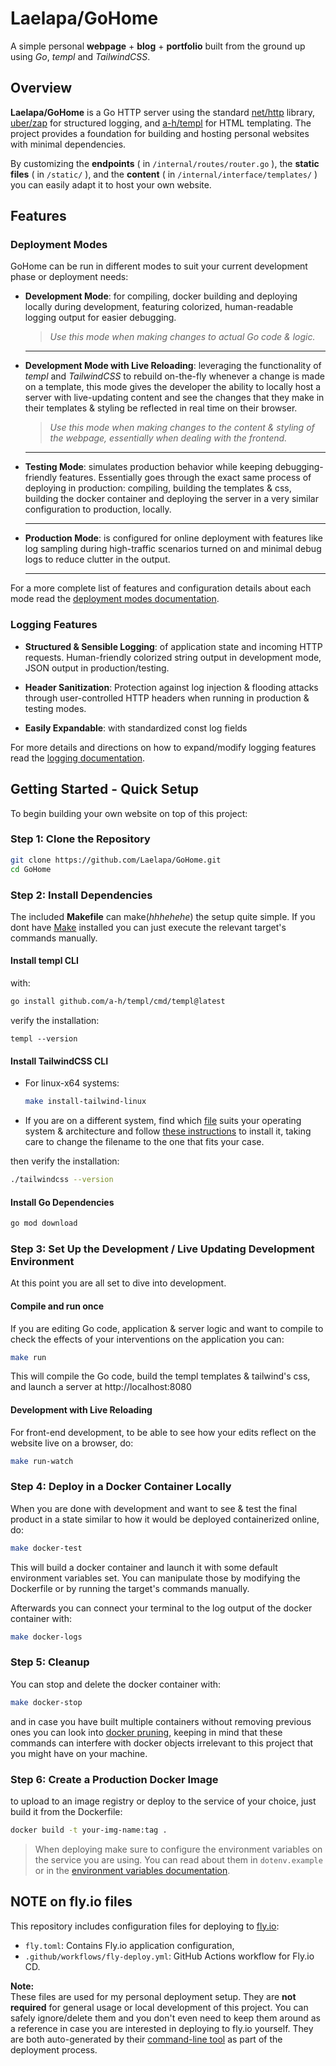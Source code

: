 # Laelapa/GoHome
A simple personal **webpage** + **blog** + **portfolio** built from the ground up using *Go*, *templ* and *TailwindCSS*. 


## Overview

**Laelapa/GoHome** is a Go HTTP server using the standard [net/http](https://pkg.go.dev/net/http) library, [uber/zap](https://github.com/uber-go/zap) for structured logging, and [a-h/templ](https://github.com/a-h/templ?tab=readme-ov-file) for HTML templating. The project provides a foundation for building and hosting personal websites with minimal dependencies.

By customizing the **endpoints** ( in `/internal/routes/router.go` ), the **static files** ( in `/static/` ), and the **content** ( in `/internal/interface/templates/` ) you can easily adapt it to host your own website.

## Features

### Deployment Modes

GoHome can be run in different modes to suit your current development phase or deployment needs:



- **Development Mode**: for compiling, docker building and deploying locally during development, featuring colorized, human-readable logging output for easier debugging.

    >*Use this mode when making changes to actual Go code & logic.*

    ---
- **Development Mode with Live Reloading**: leveraging the functionality of *templ* and *TailwindCSS* to rebuild on-the-fly whenever a change is made on a template, this mode gives the developer the ability to locally host a server with live-updating content and see the changes that they make in their templates & styling be reflected in real time on their browser.

    >*Use this mode when making changes to the content & styling of the webpage, essentially when dealing with the frontend.*
    ---
- **Testing Mode**: simulates production behavior while keeping debugging-friendly features. Essentially goes through the exact same process of deploying in production: compiling, building the templates & css, building the docker container and deploying the server in a very similar configuration to production, locally. 

    ---
- **Production Mode**: is configured for online deployment with features like log sampling during high-traffic scenarios turned on and minimal debug logs to reduce clutter in the output.

    ---

For a more complete list of features and configuration details about each mode read the [deployment modes documentation](https://github.com/Laelapa/GoHome/wiki/Deployment-Modes).

### Logging Features

- **Structured & Sensible Logging**: of application state and incoming HTTP requests. Human-friendly colorized string output in development mode, JSON output in production/testing.

- **Header Sanitization**: Protection against log injection & flooding attacks through user-controlled HTTP headers when running in production & testing modes.

- **Easily Expandable**: with standardized const log fields

For more details and directions on how to expand/modify logging features read the [logging documentation](https://github.com/Laelapa/GoHome/wiki/Logging).


## Getting Started - Quick Setup

To begin building your own website on top of this project:

### Step 1: Clone the Repository

```sh
git clone https://github.com/Laelapa/GoHome.git
cd GoHome
```

### Step 2: Install Dependencies

 The included **Makefile** can make(*hhhehehe*) the setup quite simple. If you dont have [Make](https://www.gnu.org/software/make/) installed you can just execute the relevant target's commands manually.
#### Install templ CLI
with:

```sh
go install github.com/a-h/templ/cmd/templ@latest
```

verify the installation:
```
templ --version
```

#### Install TailwindCSS CLI

- For linux-x64 systems:

    ```sh
    make install-tailwind-linux
    ```
- If you are on a different system, find which [file](https://github.com/tailwindlabs/tailwindcss/releases) suits your operating system & architecture and follow [these instructions](https://tailwindcss.com/blog/standalone-cli) to install it, taking care to change the filename to the one that fits your case.

then verify the installation:

```sh
./tailwindcss --version
```

#### Install Go Dependencies

```sh
go mod download
```

### Step 3: Set Up the Development / Live Updating Development Environment

At this point you are all set to dive into development.

#### Compile and run once

If you are editing Go code, application & server logic and want to  compile to check the effects of your interventions on the application you can:

```sh
make run
```
This will compile the Go code, build the templ templates & tailwind's css, and launch a server at http://localhost:8080

#### Development with Live Reloading

For front-end development, to be able to see how your edits reflect on the website live on a browser, do:

```sh
make run-watch
```

### Step 4: Deploy in a Docker Container Locally

When you are done with development and want to see & test the final product in a state similar to how it would be deployed containerized online, do:

```sh
make docker-test
```
This will build a docker container and launch it with some default environment variables set. You can manipulate those by modifying the Dockerfile or by running the target's commands manually.

Afterwards you can connect your terminal to the log output of the docker container with:

```sh
make docker-logs
```

### Step 5: Cleanup

You can stop and delete the docker container with:
```sh
make docker-stop
```
and in case you have built multiple containers without removing previous ones you can look into [docker pruning](https://docs.docker.com/engine/manage-resources/pruning/), keeping in mind that these commands can interfere with docker objects irrelevant to this project that you might have on your machine.

### Step 6: Create a Production Docker Image
to upload to an image registry or deploy to the service of your choice, just build it from the Dockerfile:

```sh
docker build -t your-img-name:tag .
```

> When deploying make sure to configure the environment variables on the service you are using. You can read about them in `dotenv.example` or in the [environment variables documentation](https://github.com/Laelapa/GoHome/wiki/Environment-Variables).

## NOTE on fly.io files

This repository includes configuration files for deploying to [fly.io](https://fly.io/):

- `fly.toml`: Contains Fly.io application configuration,
- `.github/workflows/fly-deploy.yml`: GitHub Actions workflow for Fly.io CD.



**Note:**  
These files are used for my personal deployment setup. They are **not required** for general usage or local development of this project. You can safely ignore/delete them and you don't even need to keep them around as a reference in case you are interested in deploying to fly.io yourself. They are both auto-generated by their [command-line tool](https://github.com/superfly/flyctl) as part of the deployment process.